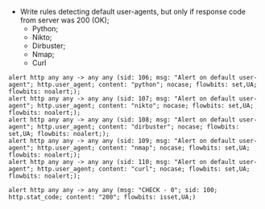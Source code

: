 * Write rules detecting default user-agents, but only if response code from server was 200 (OK);
  * Python;
  * Nikto;
  * Dirbuster;
  * Nmap;
  * Curl

```
alert http any any -> any any (sid: 106; msg: "Alert on default user-agent"; http.user_agent; content: "python"; nocase; flowbits: set,UA; flowbits: noalert;);
alert http any any -> any any (sid: 107; msg: "Alert on default user-agent"; http.user_agent; content: "nikto"; nocase; flowbits: set,UA; flowbits: noalert;);
alert http any any -> any any (sid: 108; msg: "Alert on default user-agent"; http.user_agent; content: "dirbuster"; nocase; flowbits: set,UA; flowbits: noalert;);
alert http any any -> any any (sid: 109; msg: "Alert on default user-agent"; http.user_agent; content: "nmap"; nocase; flowbits: set,UA; flowbits: noalert;);
alert http any any -> any any (sid: 110; msg: "Alert on default user-agent"; http.user_agent; content: "curl"; nocase; flowbits: set,UA; flowbits: noalert;);

alert http any any -> any any (msg: "CHECK - 0"; sid: 100; http.stat_code; content: "200"; flowbits: isset,UA;)
```
